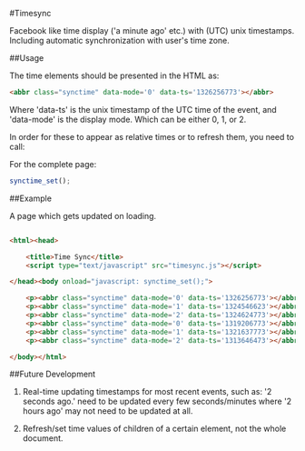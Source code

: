 #Timesync

Facebook like time display ('a minute ago' etc.) with (UTC) unix timestamps. Including
automatic synchronization with user's time zone.

##Usage

The time elements should be presented in the HTML as:

```html
<abbr class="synctime" data-mode='0' data-ts='1326256773'></abbr>
```

Where 'data-ts' is the unix timestamp of the UTC time of the event, and 'data-mode' is
the display mode. Which can be either 0, 1, or 2.

In order for these to appear as relative times or to refresh them, you need to call:

For the complete page:

```javascript
synctime_set();
```


##Example

A page which gets updated on loading.

```html

<html><head>

	<title>Time Sync</title>
	<script type="text/javascript" src="timesync.js"></script>

</head><body onload="javascript: synctime_set();">

	<p><abbr class="synctime" data-mode='0' data-ts='1326256773'></abbr></p>
	<p><abbr class="synctime" data-mode='1' data-ts='1324546623'></abbr></p>
	<p><abbr class="synctime" data-mode='2' data-ts='1324624773'></abbr></p>
	<p><abbr class="synctime" data-mode='0' data-ts='1319206773'></abbr></p>
	<p><abbr class="synctime" data-mode='1' data-ts='1321637773'></abbr></p>
	<p><abbr class="synctime" data-mode='2' data-ts='1313646473'></abbr></p>

</body></html>

```



##Future Development


1. Real-time updating timestamps for most recent events, such as: '2 seconds ago.' need
   to be updated every few seconds/minutes where '2 hours ago' may not need to be updated
   at all.

2. Refresh/set time values of children of a certain element, not the whole document.